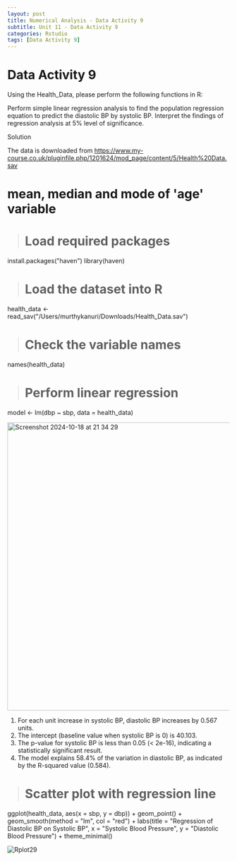 ```yaml
---
layout: post
title: Numerical Analysis - Data Activity 9
subtitle: Unit 11 - Data Activity 9
categories: Rstudio
tags: [Data Activity 9]
---
```

# Data Activity 9

Using the Health_Data, please perform the following functions in R:

Perform simple linear regression analysis to find the population regression equation to predict the diastolic BP by systolic BP.
Interpret the findings of regression analysis at 5% level of significance.

Solution

The data is downloaded from https://www.my-course.co.uk/pluginfile.php/1201624/mod_page/content/5/Health%20Data.sav

# mean, median and mode of 'age' variable

> # Load required packages
install.packages("haven")
library(haven)

> # Load the dataset into R
health_data <- read_sav("/Users/murthykanuri/Downloads/Health_Data.sav")

> # Check the variable names
names(health_data)

> # Perform linear regression
model <- lm(dbp ~ sbp, data = health_data)

<img width="653" alt="Screenshot 2024-10-18 at 21 34 29" src="https://github.com/user-attachments/assets/2e7f04be-c4a1-4158-bff8-7f186662ca98">


1) For each unit increase in systolic BP, diastolic BP increases by 0.567 units. 
2) The intercept (baseline value when systolic BP is 0) is 40.103. 
3) The p-value for systolic BP is less than 0.05 (< 2e-16), indicating a statistically significant result. 
4) The model explains 58.4% of the variation in diastolic BP, as indicated by the R-squared value (0.584).

> #  Scatter plot with regression line
ggplot(health_data, aes(x = sbp, y = dbp)) +
  geom_point() +
  geom_smooth(method = "lm", col = "red") +
  labs(title = "Regression of Diastolic BP on Systolic BP",
       x = "Systolic Blood Pressure",
       y = "Diastolic Blood Pressure") +
  theme_minimal()

![Rplot29](https://github.com/user-attachments/assets/394ec69f-7e39-4c41-9b81-a249b75ef5f4)





